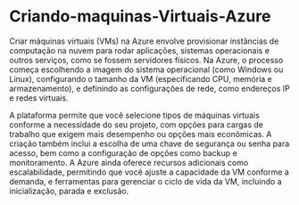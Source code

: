 # Criando-maquinas-Virtuais-Azure

Criar máquinas virtuais (VMs) na Azure envolve provisionar instâncias de computação na nuvem para rodar aplicações, sistemas operacionais e outros serviços, como se fossem servidores físicos. Na Azure, o processo começa escolhendo a imagem do sistema operacional (como Windows ou Linux), configurando o tamanho da VM (especificando CPU, memória e armazenamento), e definindo as configurações de rede, como endereços IP e redes virtuais.

A plataforma permite que você selecione tipos de máquinas virtuais conforme a necessidade do seu projeto, com opções para cargas de trabalho que exigem mais desempenho ou opções mais econômicas. A criação também inclui a escolha de uma chave de segurança ou senha para acesso, bem como a configuração de opções como backup e monitoramento. A Azure ainda oferece recursos adicionais como escalabilidade, permitindo que você ajuste a capacidade da VM conforme a demanda, e ferramentas para gerenciar o ciclo de vida da VM, incluindo a inicialização, parada e exclusão.
